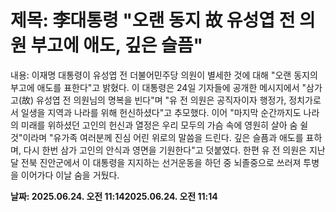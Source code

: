 # **제목: 李대통령 "오랜 동지 故 유성엽 전 의원 부고에 애도, 깊은 슬픔"**

  내용: 이재명 대통령이 유성엽 전 더불어민주당 의원이 별세한 것에 대해 "오랜 동지의 부고에 애도를 표한다"고 밝혔다. 이 대통령은 24일 기자들에 공개한 메시지에서 "삼가 고(故) 유성엽 전 의원님의 명복을 빈다"며 "유 전 의원은 공직자이자 행정가, 정치가로서 일생을 지역과 나라를 위해 헌신하셨다"고 추모했다. 이어 "마지막 순간까지도 나라의 미래를 위하셨던 고인의 헌신과 열정은 우리 모두의 가슴 속에 영원히 살아 숨 쉴 것"이라며 "유가족 여러분께 진심 어린 위로의 말씀을 드린다. 깊은 슬픔과 애도를 표하며, 다시 한번 삼가 고인의 안식과 영면을 기원한다"고 덧붙였다. 한편 유 전 의원은 지난달 전북 진안군에서 이 대통령을 지지하는 선거운동을 하던 중 뇌졸중으로 쓰러져 투병을 이어가다 이날 숨을 거뒀다.

  **날짜: 2025.06.24. 오전 11:142025.06.24. 오전 11:14**